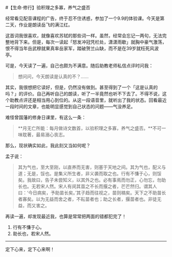 #【生命⋅修行】验积理之多寡，养气之盛否

经常看见配音课程的广告，终于忍不住诱惑，参加了一个9.9的体验课。今天是第二天，作业是朗读岳飞的满江红。

这首词我很喜欢，就像喜欢苏轼的那些词一样。虽然，经常会忘记一两句，无法完整地背下来。但是，每次一读起「怒发冲冠凭栏处，潇潇雨歇」就胸中豪气激荡，恨不得当年岳武穆就果真率岳家军，踏破贺兰山缺，而不是在39岁就枉死风波亭。

可是，今天读了一遍，自己也颇为不满意。随后助教老师私信点评时问我：

> 想问问，今天朗读是认真的不？……

其实，我很想把它读好，但是，仍然没有做到。甚至得到了一个「这是认真的吗？」的评价。自己再听自己的朗读，听了一半竟然也听不下去了。不得不说，这个助教点评还是相当用心到位的。从这一段语音里，就听出了我的状态。回看最近一段时间的文章，也能明显感觉到自己状态的问题——气没养足。

难怪曾国藩的修身日课里，有这么一条：

> **月无亡所能：每月做诗文数首，以验积理之多寡，养气之盛否。**不可一味耽著，最易溺心丧志。

那么，现状确实如此，我此刻又当如何呢？

孟子说：

> 其为气也，至大至刚，以直养而无害，则塞于天地之间。其为气也，配义与道；无是，馁也。是集义所生者，非义袭而取之也。行有不慊于心，则馁矣。我故曰，告子未尝知义，以其外之也。必有事焉而勿正，心勿忘，勿助长也。无若宋人然。宋人有闵其苗之不长而揠之者，芒芒然归。谓其人曰：‘今日病矣，予助苗长矣。’其子趋而往视之，苗则槁矣。天下之不助苗长者寡矣。以为无益而舍之者，不耘苗者也；助之长者，揠苗者也。非徒无益，而又害之。

再读一遍，却发现最近我，也算是常常把两面的错都犯完了！

1. 行有不慊于心。
2. 助长也，若宋人然。

----

定下心来，定下心来啊！
